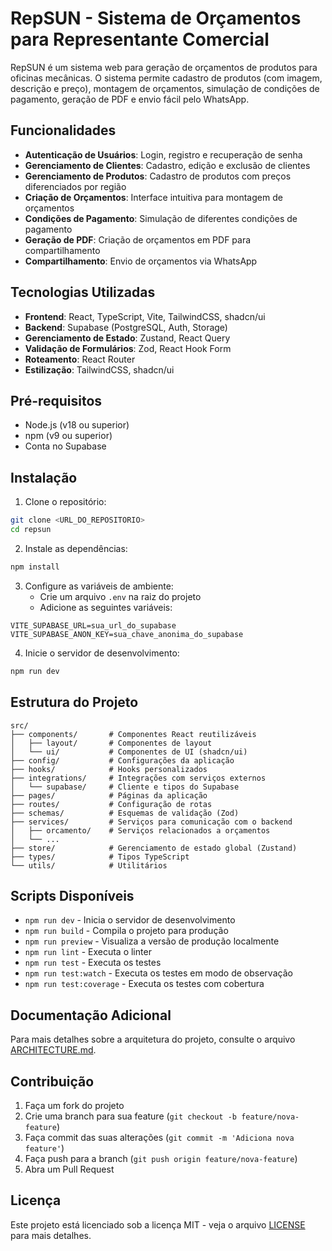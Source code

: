 # RepSUN - Sistema de Orçamentos para Representante Comercial

RepSUN é um sistema web para geração de orçamentos de produtos para oficinas mecânicas. O sistema permite cadastro de produtos (com imagem, descrição e preço), montagem de orçamentos, simulação de condições de pagamento, geração de PDF e envio fácil pelo WhatsApp.

## Funcionalidades

- **Autenticação de Usuários**: Login, registro e recuperação de senha
- **Gerenciamento de Clientes**: Cadastro, edição e exclusão de clientes
- **Gerenciamento de Produtos**: Cadastro de produtos com preços diferenciados por região
- **Criação de Orçamentos**: Interface intuitiva para montagem de orçamentos
- **Condições de Pagamento**: Simulação de diferentes condições de pagamento
- **Geração de PDF**: Criação de orçamentos em PDF para compartilhamento
- **Compartilhamento**: Envio de orçamentos via WhatsApp

## Tecnologias Utilizadas

- **Frontend**: React, TypeScript, Vite, TailwindCSS, shadcn/ui
- **Backend**: Supabase (PostgreSQL, Auth, Storage)
- **Gerenciamento de Estado**: Zustand, React Query
- **Validação de Formulários**: Zod, React Hook Form
- **Roteamento**: React Router
- **Estilização**: TailwindCSS, shadcn/ui

## Pré-requisitos

- Node.js (v18 ou superior)
- npm (v9 ou superior)
- Conta no Supabase

## Instalação

1. Clone o repositório:
```sh
git clone <URL_DO_REPOSITORIO>
cd repsun
```

2. Instale as dependências:
```sh
npm install
```

3. Configure as variáveis de ambiente:
   - Crie um arquivo `.env` na raiz do projeto
   - Adicione as seguintes variáveis:
```
VITE_SUPABASE_URL=sua_url_do_supabase
VITE_SUPABASE_ANON_KEY=sua_chave_anonima_do_supabase
```

4. Inicie o servidor de desenvolvimento:
```sh
npm run dev
```

## Estrutura do Projeto

```
src/
├── components/       # Componentes React reutilizáveis
│   ├── layout/       # Componentes de layout
│   └── ui/           # Componentes de UI (shadcn/ui)
├── config/           # Configurações da aplicação
├── hooks/            # Hooks personalizados
├── integrations/     # Integrações com serviços externos
│   └── supabase/     # Cliente e tipos do Supabase
├── pages/            # Páginas da aplicação
├── routes/           # Configuração de rotas
├── schemas/          # Esquemas de validação (Zod)
├── services/         # Serviços para comunicação com o backend
│   ├── orcamento/    # Serviços relacionados a orçamentos
│   └── ...
├── store/            # Gerenciamento de estado global (Zustand)
├── types/            # Tipos TypeScript
└── utils/            # Utilitários
```

## Scripts Disponíveis

- `npm run dev` - Inicia o servidor de desenvolvimento
- `npm run build` - Compila o projeto para produção
- `npm run preview` - Visualiza a versão de produção localmente
- `npm run lint` - Executa o linter
- `npm run test` - Executa os testes
- `npm run test:watch` - Executa os testes em modo de observação
- `npm run test:coverage` - Executa os testes com cobertura

## Documentação Adicional

Para mais detalhes sobre a arquitetura do projeto, consulte o arquivo [ARCHITECTURE.md](./ARCHITECTURE.md).

## Contribuição

1. Faça um fork do projeto
2. Crie uma branch para sua feature (`git checkout -b feature/nova-feature`)
3. Faça commit das suas alterações (`git commit -m 'Adiciona nova feature'`)
4. Faça push para a branch (`git push origin feature/nova-feature`)
5. Abra um Pull Request

## Licença

Este projeto está licenciado sob a licença MIT - veja o arquivo [LICENSE](LICENSE) para mais detalhes.
